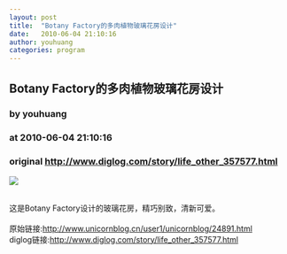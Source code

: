```yaml
---
layout: post
title:  "Botany Factory的多肉植物玻璃花房设计"
date:   2010-06-04 21:10:16
author: youhuang
categories: program
---
```


## Botany Factory的多肉植物玻璃花房设计
### by youhuang
### at 2010-06-04 21:10:16
### original <http://www.diglog.com/story/life_other_357577.html>

<p><a href="http://www.diglog.com/story/life_other_357577.html"><img border="0" src="http://img.diglog.com/img/2010/6/middle_0c934d8512894915925c74f43aa30fc7.jpg"></a></p><br>这是Botany Factory设计的玻璃花房，精巧别致，清新可爱。<br><br>原始链接:<a href="http://www.unicornblog.cn/user1/unicornblog/24891.html">http://www.unicornblog.cn/user1/unicornblog/24891.html</a><br>diglog链接:<a href="http://www.diglog.com/story/life_other_357577.html">http://www.diglog.com/story/life_other_357577.html</a>